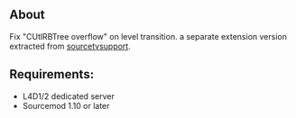 ## About

Fix "CUtlRBTree overflow" on level transition. a separate extension version extracted from [sourcetvsupport](https://github.com/shqke/sourcetvsupport).

## Requirements:

- L4D1/2 dedicated server
- Sourcemod 1.10 or later
